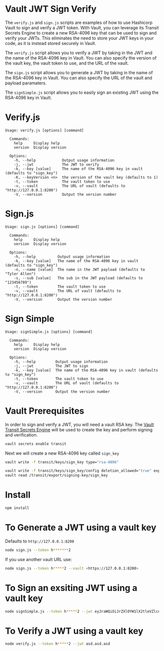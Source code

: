 # Vault JWT Sign Verify
The `verify.js` and `sign.js` scripts are examples of how to use Hashicorp Vault to sign and verify a JWT token. With Vault, you can leverage its Transit Secrets Engine to create a new RSA-4096 key that can be used to sign and verify your JWTs. This eliminates the need to store your JWT keys in your code, as it is instead stored securely in Vault.

The `verify.js` script allows you to verify a JWT by taking in the JWT and the name of the RSA-4096 key in Vault. You can also specify the version of the vault key, the vault token to use, and the URL of the vault.

The `sign.js` script allows you to generate a JWT by taking in the name of the RSA-4096 key in Vault. You can also specify the URL of the vault and payload paramaters.

The `signSimple.js` script allows you to easily sign an existing JWT using the RSA-4096 key in Vault.

# Verify.js
```
Usage: verify.js [options] [command]
  
  Commands:
    help     Display help
    version  Display version
  
  Options:
    -h, --help            Output usage information
    -j, --jwt             The JWT to verify
    -k, --key [value]     The name of the RSA-4096 key in vault (defaults to "sign_key")
    -K, --keyVersion <n>  the version of the vault key (defaults to 1)
    -t, --token           The vault token to use
    -v, --vault           The URL of vault (defaults to "http://127.0.0.1:8200")
    -V, --version         Output the version number
```

# Sign.js
```
Usage: sign.js [options] [command]
  
  Commands:
    help     Display help
    version  Display version
  
  Options:
    -h, --help          Output usage information
    -k, --key [value]   The name of the RSA-4096 key in vault (defaults to "sign_key")
    -n, --name [value]  The name in the JWT payload (defaults to "Tyler Allen")
    -s, --sub [value]   The sub in the JWT payload (defaults to "123456789")
    -t, --token         The vault token to use
    -v, --vault         The URL of vault (defaults to "http://127.0.0.1:8200")
    -V, --version       Output the version number
```

# Sign Simple
```
Usage: signSimple.js [options] [command]
  
  Commands:
    help     Display help
    version  Display version
  
  Options:
    -h, --help         Output usage information
    -j, --jwt          The JWT to sign
    -k, --key [value]  The name of the RSA-4096 key in vault (defaults to "sign_key")
    -t, --token        The vault token to use
    -v, --vault        The URL of vault (defaults to "http://127.0.0.1:8200")
    -V, --version      Output the version number
```

# Vault Prerequisites
In order to sign and verify a JWT, you will need a vault RSA key. The [Vault Transit Secrets Engine](https://developer.hashicorp.com/vault/docs/secrets/transit) will be used to create the key and perform signing and verification.  
```bash
vault secrets enable transit
```

Next we will create a new RSA-4096 key called `sign_key`
```bash
vault write -f transit/keys/sign_key type="rsa-4096"

vault write -f transit/keys/sign_key/config deletion_allowed="true" exportable="true"
vault read /transit/export/signing-key/sign_key
```

# Install
```bash
npm install
```

# To Generate a JWT using a vault key
Defaults to `http://127.0.0.1:8200`
```bash
node sign.js --token h*******2
```

If you use another vault URL use:
```bash
node sign.js --token h*****2 --vault <https://127.0.0.1:8200>
```

# To Sign an exsiting JWT using a vault key
```bash
node signSimple.js --token h*****2 --jwt eyJraWQiOiJrZXlOYW1lX2tleVZlcnNpb24iLCJhbGciOiJSUzI1NiJ9.eyJzdWIiOiIxMjM0NTY3ODkiLCJuYW1lIjoiVHlsZXIgQWxsZW4iLCJpYXQiOjE2Nzk0MDU4NTg2MDF9
```

# To Verify a JWT using a vault key
```bash
node verify.js --token h*****2 --jwt asd.asd.asd
```
